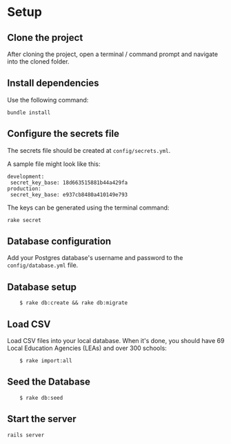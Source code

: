 # Setup

## Clone the project

After cloning the project, open a terminal / command prompt and navigate into the cloned folder.

## Install dependencies

Use the following command:

`bundle install`

## Configure the secrets file

The secrets file should be created at `config/secrets.yml`.

A sample file might look like this:

```
development:
 secret_key_base: 18d663515881b44a429fa
production:
 secret_key_base: e937cb8480a410149e793
```

The keys can be generated using the terminal command:

`rake secret`

## Database configuration

Add your Postgres database's username and password to the `config/database.yml` file.

## Database setup

```
    $ rake db:create && rake db:migrate
```

## Load CSV

 Load CSV files into your local database. When it's done, you should have 69 Local Education Agencies (LEAs) and over 300 schools:

```
    $ rake import:all
```

## Seed the Database

```
    $ rake db:seed
```

## Start the server

`rails server`